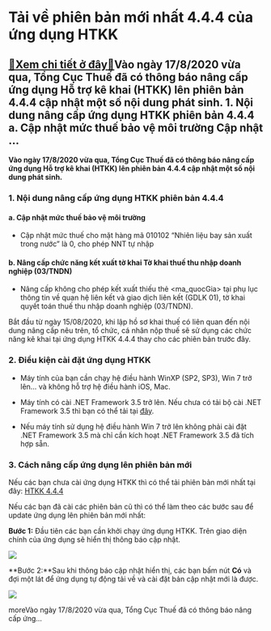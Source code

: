 Tải về phiên bản mới nhất 4.4.4 của ứng dụng HTKK
=================================================

[:gift:Xem chi tiết ở đây:gift:](https://hddtvn.com/tai-ve-phien-ban-moi-nhat-4-4-4-cua-ung-dung-htkk/)Vào ngày 17/8/2020 vừa qua, Tổng Cục Thuế đã có thông báo nâng cấp ứng dụng Hỗ trợ kê khai (HTKK) lên phiên bản 4.4.4 cập nhật một số nội dung phát sinh. 1. Nội dung nâng cấp ứng dụng HTKK phiên bản 4.4.4 a. Cập nhật mức thuế bảo vệ môi trường Cập nhật …
--------------------------------------------------------------------------------------------------------------------------------------------------------------------------------------------------------------------------------------------------------------

**Vào ngày 17/8/2020 vừa qua, Tổng Cục Thuế đã có thông báo nâng cấp ứng dụng Hỗ trợ kê khai (HTKK) lên phiên bản 4.4.4 cập nhật một số nội dung phát sinh.**


### 1. Nội dung nâng cấp ứng dụng HTKK phiên bản 4.4.4


#### a. Cập nhật mức thuế bảo vệ môi trường




* Cập nhật mức thuế cho mặt hàng mã 010102 “Nhiên liệu bay sản xuất trong nước” là 0, cho phép NNT tự nhập



#### b. Nâng cấp chức năng kết xuất tờ khai Tờ khai thuế thu nhập doanh nghiệp (03/TNDN)




* Nâng cấp không cho phép kết xuất thiếu thẻ <ma\_quocGia> tại phụ lục thông tin về quan hệ liên kết và giao dịch liên kết (GDLK 01), tờ khai quyết toán thuế thu nhập doanh nghiệp (03/TNDN).



Bắt đầu từ ngày 15/08/2020, khi lập hồ sơ khai thuế có liên quan đến nội dung nâng cấp nêu trên, tổ chức, cá nhân nộp thuế sẽ sử dụng các chức năng kê khai tại ứng dụng HTKK 4.4.4 thay cho các phiên bản trước đây.


### 2. Điều kiện cài đặt ứng dụng HTKK




* Máy tính của bạn cần chạy hệ điều hành WinXP (SP2, SP3), Win 7 trở lên… và không hỗ trợ hệ điều hành iOS, Mac.

* Máy tính có cài .NET Framework 3.5 trở lên. Nếu chưa có tải bộ cài .NET Framework 3.5 thì bạn có thể tải tại [đây](https://www.fshare.vn/file/F4X6R3TJZ5FH).

* Nếu máy tính sử dụng hệ điều hành Win 7 trở lên không phải cài đặt .NET Framework 3.5 mà chỉ cần kích hoạt .NET Framework 3.5 đã tích hợp sẵn.



### 3. Cách nâng cấp ứng dụng lên phiên bản mới


Nếu các bạn chưa cài ứng dụng HTKK thì có thể tải phiên bản mới nhất tại đây: [HTKK 4.4.4](https://www.fshare.vn/file/9XPHX26CYLQO)


Nếu các bạn đã cài các phiên bản cũ thì có thể làm theo các bước sau để update ứng dụng lên phiên bản mới nhất:


**Bước 1:** Đầu tiên các bạn cần khởi chạy ứng dụng HTKK. Trên giao diện chính của ứng dụng sẽ hiển thị thông báo cập nhật.


![](https://hddtvn.com/wp-content/uploads/2021/01/c5PTbLf.png)


**Bước 2:**Sau khi thông báo cập nhật hiển thị, các bạn bấm nút **Có** và đợi một lát để ứng dụng tự động tải về và cài đặt bản cập nhật mới là được.


![](https://hddtvn.com/wp-content/uploads/2021/01/qeIC8da.png)


moreVào ngày 17/8/2020 vừa qua, Tổng Cục Thuế đã có thông báo nâng cấp ứng…

